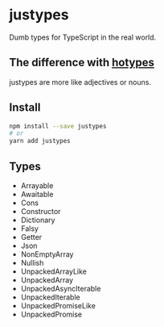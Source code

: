# justypes
Dumb types for TypeScript in the real world.

## The difference with [hotypes]
justypes are more like adjectives or nouns.

[hotypes]: https://www.npmjs.com/package/hotypes

## Install
```sh
npm install --save justypes
# or
yarn add justypes
```

## Types
- Arrayable
- Awaitable
- Cons
- Constructor
- Dictionary
- Falsy
- Getter
- Json
- NonEmptyArray
- Nullish
- UnpackedArrayLike
- UnpackedArray
- UnpackedAsyncIterable
- UnpackedIterable
- UnpackedPromiseLike
- UnpackedPromise
